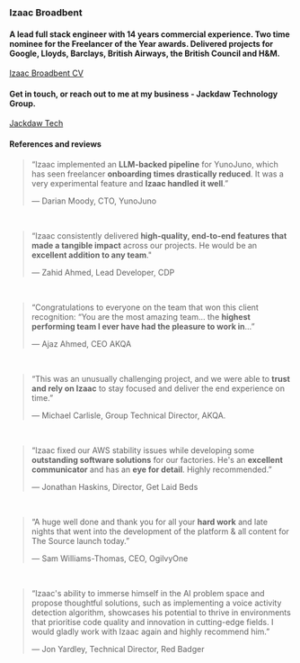 ### Izaac Broadbent

<!--
**izaacdb/izaacdb** is a ✨ _special_ ✨ repository because its `README.md` (this file) appears on your GitHub profile.

Here are some ideas to get you started:

- 🔭 I’m currently working on ...
- 🌱 I’m currently learning ...
- 👯 I’m looking to collaborate on ...
- 🤔 I’m looking for help with ...
- 💬 Ask me about ...
- 📫 How to reach me: ...
- 😄 Pronouns: ...
- ⚡ Fun fact: ...
-->


#### A lead full stack engineer with 14 years commercial experience. Two time nominee for the Freelancer of the Year awards. Delivered projects for Google, Lloyds, Barclays, British Airways, the British Council and H&M.

[Izaac Broadbent CV](https://izaacbroadbent.com)

#### Get in touch, or reach out to me at my business - Jackdaw Technology Group. 

[Jackdaw Tech](https://jackdawtech.co.uk)

#### References and reviews

> “Izaac implemented an **LLM-backed pipeline** for YunoJuno, which has seen freelancer **onboarding times drastically reduced**. It was a very experimental feature and **Izaac handled it well**.”
>
>  — Darian Moody, CTO, YunoJuno

<br />

> “Izaac consistently delivered **high-quality, end-to-end features that made a tangible impact** across our projects. He would be an **excellent addition to any team**."
>
>  — Zahid Ahmed, Lead Developer, CDP

<br />

> “Congratulations to everyone on the team that won this client recognition:
> “You are the most amazing team… the **highest performing team I ever have had the pleasure to work in**…”
> 
>  — Ajaz Ahmed, CEO AKQA

<br />

> “This was an unusually challenging project, and we were able to **trust and rely on Izaac** to stay focused and deliver the end experience on time.”
> 
>  — Michael Carlisle, Group Technical Director, AKQA.

<br />

> “Izaac fixed our AWS stability issues while developing some **outstanding software solutions** for our factories. He's an **excellent communicator** and has an **eye for detail**. Highly recommended.”
> 
>  — Jonathan Haskins, Director, Get Laid Beds

<br />

> “A huge well done and thank you for all your **hard work** and late nights that went into the development of the platform & all content for The Source launch today.”
> 
>  — Sam Williams-Thomas, CEO, OgilvyOne

<br />

> “Izaac's ability to immerse himself in the AI problem space and propose thoughtful solutions, such as implementing a voice activity detection algorithm, showcases his potential to thrive in environments that prioritise code quality and innovation in cutting-edge fields. I would gladly work with Izaac again and highly recommend him.”
> 
>  — Jon Yardley, Technical Director, Red Badger

<br />
